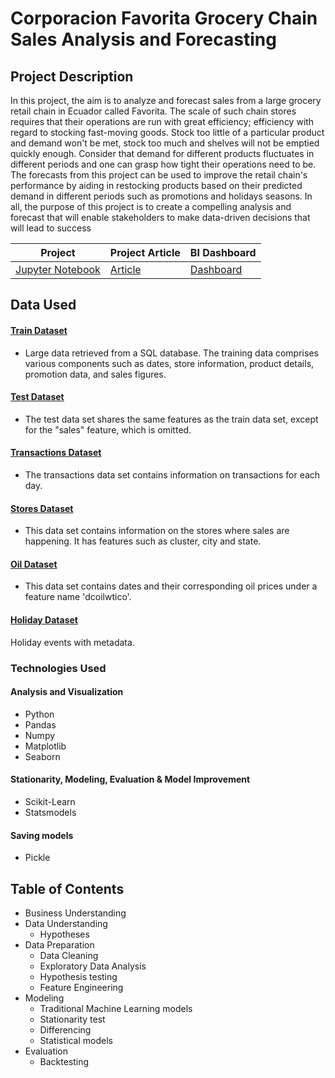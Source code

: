 # Corporacion Favorita Grocery Chain Sales Analysis and Forecasting 

## Project Description

In this project, the aim is to analyze and forecast sales from a large grocery retail chain in Ecuador called Favorita. The scale of such chain stores requires that their operations are run with great efficiency; efficiency with regard to stocking fast-moving goods. Stock too little of a particular product and demand won't be met, stock too much and shelves will not be emptied quickly enough. Consider that demand for different products fluctuates in different periods and one can grasp how tight their operations need to be. The forecasts from this project can be used to improve the retail chain's performance by aiding in restocking products based on their predicted demand in different periods such as promotions and holidays seasons.  In all, the purpose of this project is to create a compelling analysis and forecast that will enable stakeholders to make data-driven decisions that will lead to success 


| Project  | Project Article | BI Dashboard|
|-----------------|-----------------|-----------------|
|[Jupyter Notebook](https://github.com/odee0405/Grocery-store-forecast/blob/main/Notebooks/Time%20Series%20Project101.ipynb)|[Article](https://www.linkedin.com/pulse/time-series-regression-forecasting-sales-analysis-kwame-asenso-okyere) | [Dashboard](https://app.powerbi.com/groups/me/reports/6fd097ad-85c3-4c34-9c22-09761491d6a7?ctid=4487b52f-f118-4830-b49d-3c298cb71075&pbi_source=linkSharehttps://app.powerbi.com/groups/me/reports/6fd097ad-85c3-4c34-9c22-09761491d6a7?ctid=4487b52f-f118-4830-b49d-3c298cb71075&pbi_source=linkShare) |

## Data Used
#### [Train Dataset](https://github.com/odee0405/Grocery-store-forecast/blob/main/Notebooks/database_Codes_LP3.ipynb)
- Large data retrieved from a SQL database. The training data comprises various components such as dates, store information, product details, promotion data, and sales figures.
#### [Test Dataset](https://github.com/odee0405/Grocery-store-forecast/blob/main/Datasets/test.xlsx)
- The test data set shares the same features as the train data set, except for the "sales" feature, which is omitted.
#### [Transactions Dataset](https://github.com/odee0405/Grocery-store-forecast/blob/main/Datasets/transactions.csv)
- The transactions data set contains information on transactions for each day.
#### [Stores Dataset](https://github.com/odee0405/Grocery-store-forecast/blob/main/Datasets/stores.csv)
- This data set contains information on the stores where sales are happening. It has features such as cluster, city and state.
#### [Oil Dataset](https://github.com/odee0405/Grocery-store-forecast/blob/main/Datasets/oil.csv)
- This data set contains dates and their corresponding oil prices under a feature name 'dcoilwtico'.
#### [Holiday Dataset](https://github.com/odee0405/Grocery-store-forecast/blob/main/Datasets/holiday.csv)
Holiday events with metadata.

### Technologies Used 

#### Analysis and Visualization
- Python
- Pandas
- Numpy
- Matplotlib
- Seaborn

#### Stationarity, Modeling, Evaluation & Model Improvement 
- Scikit-Learn
- Statsmodels 

#### Saving models 
- Pickle

## Table of Contents 
- Business Understanding
- Data Understanding
  - Hypotheses
- Data Preparation
  - Data Cleaning
  - Exploratory Data Analysis
  - Hypothesis testing
  - Feature Engineering 
- Modeling
  - Traditional Machine Learning models 
  - Stationarity test
  - Differencing
  - Statistical models
- Evaluation
  - Backtesting

